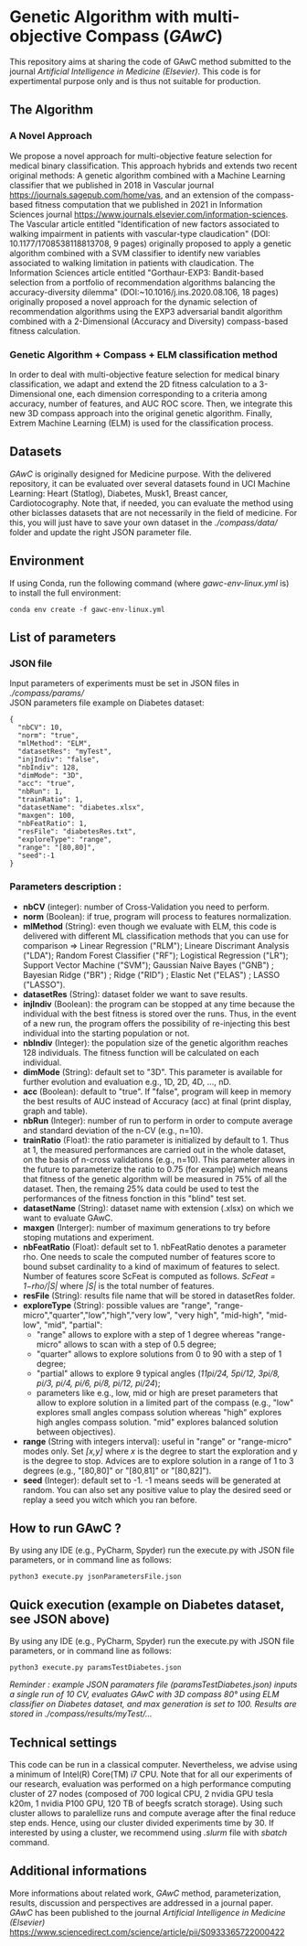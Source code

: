 # Genetic Algorithm with multi-objective Compass (*GAwC*)

This repository aims at sharing the code of GAwC method submitted to the journal *Artificial Intelligence in Medicine (Elsevier)*. This code is for expertimental purpose only and is thus not suitable for production.

## The Algorithm

### A Novel Approach
We propose a novel approach for multi-objective feature selection for medical binary classification. This approach hybrids and extends two recent original methods: A genetic algorithm combined with a Machine Learning classifier that we published in 2018 in Vascular journal https://journals.sagepub.com/home/vas, and an extension of the compass-based fitness computation that we published in 2021 in Information Sciences journal https://www.journals.elsevier.com/information-sciences. The Vascular article entitled "Identification of new factors associated to walking impairment in patients with vascular-type claudication" (DOI: 10.1177/1708538118813708, 9 pages) originally proposed to apply a genetic algorithm combined with a SVM classifier to identify new variables associated to walking limitation in patients with claudication. The Information Sciences article entitled "Gorthaur-EXP3: Bandit-based selection from a portfolio of recommendation algorithms balancing the accuracy-diversity dilemma" (DOI:~10.1016/j.ins.2020.08.106, 18 pages) originally proposed a novel approach for the dynamic selection of recommendation algorithms using the EXP3 adversarial bandit algorithm combined with a 2-Dimensional (Accuracy and Diversity) compass-based fitness calculation.

### Genetic Algorithm + Compass + ELM classification method
In order to deal with multi-objective feature selection for medical binary classification, we adapt and extend the 2D fitness calculation to a 3-Dimensional one, each dimension corresponding to a criteria among accuracy, number of features, and AUC ROC score. Then, we integrate this new 3D compass approach into the original genetic algorithm. Finally, Extrem Machine Learning (ELM) is used for the classification process.

## Datasets

*GAwC* is originally designed for Medicine purpose. With the delivered repository, it can be evaluated over several datasets found in UCI Machine Learning: Heart (Statlog), Diabetes, Musk1, Breast cancer, Cardiotocography. Note that, if needed, you can evaluate the method using other biclasses datasets that are not necessarily in the field of medicine. For this, you will just have to save your own dataset in the *./compass/data/* folder and update the right JSON parameter file.


## Environment
If using Conda, run the following command (where *gawc-env-linux.yml* is) to install the full environment:
```
conda env create -f gawc-env-linux.yml
```


## List of parameters

### JSON file
Input parameters of experiments must be set in JSON files in *./compass/params/*\
JSON parameters file example on Diabetes dataset:
```
{
  "nbCV": 10,
  "norm": "true",
  "mlMethod": "ELM",
  "datasetRes": "myTest",
  "injIndiv": "false",
  "nbIndiv": 128,
  "dimMode": "3D",
  "acc": "true",
  "nbRun": 1,
  "trainRatio": 1,
  "datasetName": "diabetes.xlsx",
  "maxgen": 100,
  "nbFeatRatio": 1,
  "resFile": "diabetesRes.txt",
  "exploreType": "range",
  "range": "[80,80]",
  "seed":-1
}
```
### Parameters description :
* **nbCV** (integer): number of Cross-Validation you need to perform.
* **norm** (Boolean): if true, program will process to features normalization.
* **mlMethod** (String): even though we evaluate with ELM, this code is delivered with different ML classification methods that you can use for comparison => Linear Regression ("RLM"); Lineare Discrimant Analysis ("LDA"); Random Forest Classifier ("RF"); Logistical Regression ("LR"); Support Vector Machine ("SVM"); Gaussian Naive Bayes ("GNB") ; Bayesian Ridge ("BR") ;  Ridge ("RID") ; Elastic Net ("ELAS") ; LASSO ("LASSO").
* **datasetRes** (String): dataset folder we want to save results.
* **injIndiv** (Boolean): the program can be stopped at any time because the individual with the best fitness is stored over the runs. Thus, in the event of a new run, the program offers the possibility of re-injecting this best individual into the starting population or not.
* **nbIndiv** (Integer): the population size of the genetic algorithm reaches 128 individuals. The fitness function will be calculated on each individual.
* **dimMode** (String): default set to "3D". This parameter is available for further evolution and evaluation e.g., 1D, 2D, 4D, ..., nD.
* **acc** (Boolean): default to "true". If "false", program will keep in memory the best results of AUC instead of Accuracy (acc) at final (print display, graph and table).
* **nbRun** (Integer): number of run to perform in order to compute average and standard deviation of the n-CV (e.g., n=10).
* **trainRatio** (Float): the ratio parameter is initialized by default to 1. Thus at 1, the measured performances are carried out in the whole dataset, on the basis of n-cross validations (e.g., n=10). This parameter allows in the future to parameterize the ratio to 0.75 (for example) which means that fitness of the genetic algorithm will be measured in 75% of all the dataset. Then, the remaing 25% data could be used to test the performances of the fitness fonction in this "blind" test set.
* **datasetName** (String): dataset name with extension (.xlsx) on which we want to evaluate GAwC.
* **maxgen** (Interger): number of maximum generations to try before stoping mutations and experiment.
* **nbFeatRatio** (Float): default set to 1. nbFeatRatio denotes a parameter rho. One needs to scale the computed number of features score to bound subset cardinality to a kind of maximum of features to select. Number of features score ScFeat is computed as follows. *ScFeat = 1−rho/|S|* where *|S|* is the total number of features.
* **resFile** (String): results file name that will be stored in datasetRes folder.
* **exploreType** (String): possible values are "range", "range-micro","quarter","low","high","very low", "very high", "mid-high", "mid-low", "mid", "partial": 
  - "range" allows to explore with a step of 1 degree whereas "range-micro" allows to scan with a step of 0.5 degree; 
  - "quarter" allows to explore solutions from 0 to 90 with a step of 1 degree;
  - "partial" allows to explore 9 typical angles (*11pi/24, 5pi/12, 3pi/8, pi/3, pi/4, pi/6, pi/8, pi/12, pi/24*);
  - parameters like e.g., low, mid or high are preset parameters that allow to explore solution in a limited part of the compass (e.g., "low" explores small angles compass solution whereas "high" explores high angles compass solution. "mid" explores balanced solution between objectives).
* **range** (String with integers interval): useful in "range" or "range-micro" modes only. Set *[x,y]* where *x* is the degree to start the exploration and y is the degree to stop. Advices are to explore solution in a range of 1 to 3 degrees (e.g., "[80,80]" or "[80,81]" or "[80,82]").
* **seed** (Integer): default set to -1. -1 means seeds will be generated at random. You can also set any positive value to play the desired seed or replay a seed you witch which you ran before.



## How to run GAwC ?

By using any IDE (e.g., PyCharm, Spyder) run the execute.py with JSON file parameters, or in command line as follows:
```
python3 execute.py jsonParametersFile.json
```


## Quick execution (example on Diabetes dataset, see JSON above)

By using any IDE (e.g., PyCharm, Spyder) run the execute.py with JSON file parameters, or in command line as follows:
```
python3 execute.py paramsTestDiabetes.json
```
*Reminder : example JSON paramaters file (paramsTestDiabetes.json) inputs a single run of 10 CV, evaluates GAwC with 3D compass 80° using ELM classifier on Diabetes dataset, and max generation is set to 100. Results are stored in ./compass/results/myTest/...* 

## Technical settings

This code can be run in a classical computer. Nevertheless, we advise using a minimum of Intel(R) Core(TM) i7 CPU. Note that for all our experiments of our research, evaluation was performed on a high performance computing cluster of 27 nodes (composed of 700 logical CPU, 2 nvidia GPU tesla k20m, 1 nvidia P100 GPU, 120 TB of beegfs scratch storage). Using such cluster allows to paralellize runs and compute average after the final reduce step ends. Hence, using our cluster divided experiments time by 30. If interested by using a cluster, we recommend using *.slurm* file with *sbatch* command. 

## Additional informations  
More informations about related work, *GAwC* method, parameterization, results, discussion and perspectives are addressed in a journal paper. *GAwC* has been published to the journal *Artificial Intelligence in Medicine (Elsevier)* https://www.sciencedirect.com/science/article/pii/S0933365722000422 
